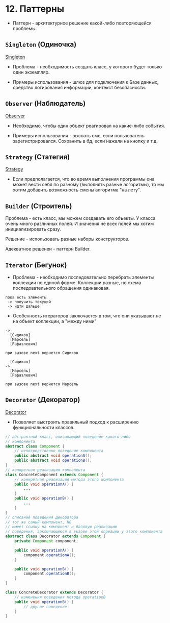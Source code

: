 # 12. Паттерны

* Паттерн - архитектурное решение какой-либо повторяющейся проблемы.

## `Singleton` (Одиночка)

[Singleton](https://ru.wikipedia.org/wiki/%D0%9E%D0%B4%D0%B8%D0%BD%D0%BE%D1%87%D0%BA%D0%B0_(%D1%88%D0%B0%D0%B1%D0%BB%D0%BE%D0%BD_%D0%BF%D1%80%D0%BE%D0%B5%D0%BA%D1%82%D0%B8%D1%80%D0%BE%D0%B2%D0%B0%D0%BD%D0%B8%D1%8F))

- Проблема - необходимость создать класс, у которого будет только один экземпляр.

- Примеры использования - шлюз для подключения к Базе данных, средство логирования информации, контекст безопасности.

## `Observer` (Наблюдатель)

[Observer](https://ru.wikipedia.org/wiki/%D0%9D%D0%B0%D0%B1%D0%BB%D1%8E%D0%B4%D0%B0%D1%82%D0%B5%D0%BB%D1%8C_(%D1%88%D0%B0%D0%B1%D0%BB%D0%BE%D0%BD_%D0%BF%D1%80%D0%BE%D0%B5%D0%BA%D1%82%D0%B8%D1%80%D0%BE%D0%B2%D0%B0%D0%BD%D0%B8%D1%8F))

- Необходимо, чтобы один объект реагировал на какие-либо события.

- Примеры использования - выслать смс, если пользователь зарегистрировался. Сохранить в бд, если нажали на кнопку и т.д.

## `Strategy` (Статегия)

[Strategy](https://ru.wikipedia.org/wiki/%D0%A1%D1%82%D1%80%D0%B0%D1%82%D0%B5%D0%B3%D0%B8%D1%8F_(%D1%88%D0%B0%D0%B1%D0%BB%D0%BE%D0%BD_%D0%BF%D1%80%D0%BE%D0%B5%D0%BA%D1%82%D0%B8%D1%80%D0%BE%D0%B2%D0%B0%D0%BD%D0%B8%D1%8F))

* Если предполагается, что во время выполнения программы она может вести себя по разному (выполнять разные алгоритмы), то мы хотим добавить возможность смены алгоритма "на лету".

## `Builder` (Строитель)

Проблема - есть класс, мы можем создавать его объекты. У класса очень много различных полей. И значения не всех полей мы хотим инициализировать сразу. 

Решение - использовать разные наборы конструкторов.

Адекватное решенеи - паттерн Builder.

## `Iterator` (Бегунок)

* Проблема - необходимо последовательно перебрать элементы коллекции по единой форме. Коллекции разные, но схема последовательного обращения одинаковая.

```
пока есть элементы
 -> получить текущий
 -> идти дальше
```

* Особенность итераторов заключается в том, что они указывают не на объект коллекции, а "между ними"

```
-> 
  [Сидиков]
  [Марсель]
  [Рафаэлевич]

при вызове next вернется Сидиков

  [Сидиков]
->
  [Марсель]
  [Рафаэлевич]

при вызове next вернется Марсель
```

## `Decorator` (Декоратор)

[Decorator](https://ru.wikipedia.org/wiki/%D0%94%D0%B5%D0%BA%D0%BE%D1%80%D0%B0%D1%82%D0%BE%D1%80_(%D1%88%D0%B0%D0%B1%D0%BB%D0%BE%D0%BD_%D0%BF%D1%80%D0%BE%D0%B5%D0%BA%D1%82%D0%B8%D1%80%D0%BE%D0%B2%D0%B0%D0%BD%D0%B8%D1%8F))

* Позволяет выстроить правильный подход к расширению функциональности классов.

```JAVA
// абстрактный класс, описывающий поведение какого-либо
// компонента
abstract class Component {
	// непосредственно поведение компонента
	public abstract void operationA();
	public abstract void operationB();
}
// конкретная реализация компонента
class ConcreteComponent extends Component {
	// конкретная реализация метода этого компонента
	public void operationA() {
		...
	}
	public void operationB() {
		...
	}
}
// описание поведения Декоратора
// тот же самый компонент, НО
// имеет ссылку на компонент и базовую реализацию 
// поведения, заключающеюся в вызове этой опреации у этого компонента
abstract class Decorator extends Component {
	private Component component;

	public void operationA() {
		component.operationA();
	}

	public void operationB() {
		component.operationB();
	}
}

class ConcreteDecorator extends Decorator {
	// изменения поведения метода operationB
	public void operationB() {
		// другое поведение
	}
}
```
